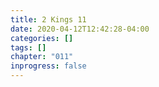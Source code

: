 ```yaml
---
title: 2 Kings 11
date: 2020-04-12T12:42:28-04:00
categories: []
tags: []
chapter: "011"
inprogress: false
---
```


